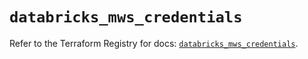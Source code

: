 # `databricks_mws_credentials`

Refer to the Terraform Registry for docs: [`databricks_mws_credentials`](https://registry.terraform.io/providers/databricks/databricks/1.50.0/docs/resources/mws_credentials).
